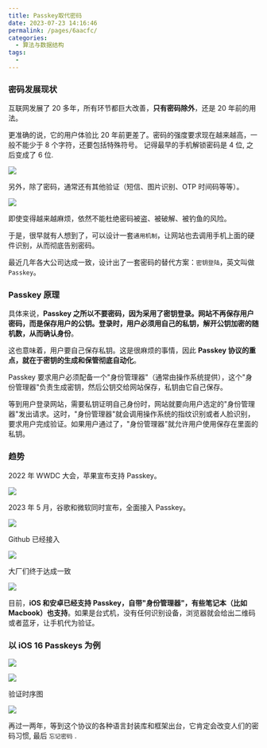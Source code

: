 ```yaml
---
title: Passkey取代密码
date: 2023-07-23 14:16:46
permalink: /pages/6aacfc/
categories:
  - 算法与数据结构
tags:
  - 
---
```

### 密码发展现状

互联网发展了 20 多年，所有环节都巨大改善，**只有密码除外**，还是 20 年前的用法。

更准确的说，它的用户体验比 20 年前更差了。密码的强度要求现在越来越高，一般不能少于 8 个字符，还要包括特殊符号。 记得最早的手机解锁密码是 4 位, 之后变成了 6 位.

![](https://raw.gitmirror.com/GanChuanYin/picture/main/blog/20230723141920.png)

另外，除了密码，通常还有其他验证（短信、图片识别、OTP 时间码等等）。

![](https://raw.gitmirror.com/GanChuanYin/picture/main/blog/20230723141938.png)

即使变得越来越麻烦，依然不能杜绝密码被盗、被破解、被钓鱼的风险。

于是，很早就有人想到了，可以设计一套`通用机制`，让网站也去调用手机上面的硬件识别，从而彻底告别密码。

最近几年各大公司达成一致，设计出了一套密码的替代方案：`密钥登陆`，英文叫做 `Passkey`。

### Passkey 原理

具体来说，**Passkey 之所以不要密码，因为采用了密钥登录。网站不再保存用户密码，而是保存用户的公钥。登录时，用户必须用自己的私钥，解开公钥加密的随机数，从而确认身份**。

这也意味着，用户要自己保存私钥。这是很麻烦的事情，因此 **Passkey 协议的重点，就在于密钥的生成和保管彻底自动化**。

Passkey 要求用户必须配备一个"身份管理器"（通常由操作系统提供），这个"身份管理器"负责生成密钥，然后公钥交给网站保存，私钥由它自己保存。

等到用户登录网站，需要私钥证明自己身份时，网站就要向用户选定的"身份管理器"发出请求。这时，"身份管理器"就会调用操作系统的指纹识别或者人脸识别，要求用户完成验证。如果用户通过了，"身份管理器"就允许用户使用保存在里面的私钥。

### 趋势

2022 年 WWDC 大会，苹果宣布支持 Passkey。

![](https://raw.gitmirror.com/GanChuanYin/picture/main/blog/20230723142208.png)

2023 年 5 月，谷歌和微软同时宣布，全面接入 Passkey。

![](https://raw.gitmirror.com/GanChuanYin/picture/main/blog/20230723142309.png)

Github 已经接入

![](https://raw.gitmirror.com/GanChuanYin/picture/main/blog/20230723144131.png)

大厂们终于达成一致

![](https://raw.gitmirror.com/GanChuanYin/picture/main/blog/20230723142331.png)

目前，**iOS 和安卓已经支持 Passkey，自带"身份管理器"，有些笔记本（比如 Macbook）也支持**。如果是台式机，没有任何识别设备，浏览器就会给出二维码或者蓝牙，让手机代为验证。

### 以 iOS 16 Passkeys 为例

![](https://raw.gitmirror.com/GanChuanYin/picture/main/blog/20230723142801.png)

![](https://raw.gitmirror.com/GanChuanYin/picture/main/blog/20230723142815.png)

验证时序图

![](https://raw.gitmirror.com/GanChuanYin/picture/main/blog/20230723142732.png)

再过一两年，等到这个协议的各种语言封装库和框架出台，它肯定会改变人们的密码习惯, 最后 `忘记密码` .

